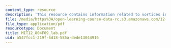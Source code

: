 ```yaml
---
content_type: resource
description: 'This resource contains information related to vortices in the lab. '
file: /media/https%3A/open-learning-course-data-rc.s3.amazonaws.com/12-804-large-scale-flow-dynamics-lab-fall-2009/a547fcc1219f6d18585adede13044916_MIT12_804F09_lab.pdf
file_type: application/pdf
resourcetype: Document
title: MIT12_804F09_lab.pdf
uid: a547fcc1-219f-6d18-585a-dede13044916
---
```


